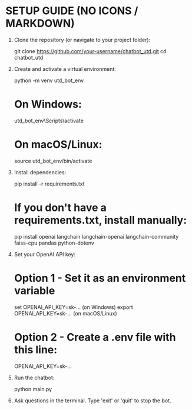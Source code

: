# SETUP GUIDE (NO ICONS / MARKDOWN)

1. Clone the repository (or navigate to your project folder):

   git clone https://github.com/your-username/chatbot_utd.git
   cd chatbot_utd

2. Create and activate a virtual environment:

   python -m venv utd_bot_env
   # On Windows:
   utd_bot_env\Scripts\activate
   # On macOS/Linux:
   source utd_bot_env/bin/activate

3. Install dependencies:

   pip install -r requirements.txt

   # If you don't have a requirements.txt, install manually:
   pip install openai langchain langchain-openai langchain-community faiss-cpu pandas python-dotenv

4. Set your OpenAI API key:

   # Option 1 - Set it as an environment variable
   set OPENAI_API_KEY=sk-...         (on Windows)
   export OPENAI_API_KEY=sk-...      (on macOS/Linux)

   # Option 2 - Create a .env file with this line:
   OPENAI_API_KEY=sk-...

5. Run the chatbot:

   python main.py

6. Ask questions in the terminal.
   Type 'exit' or 'quit' to stop the bot.
